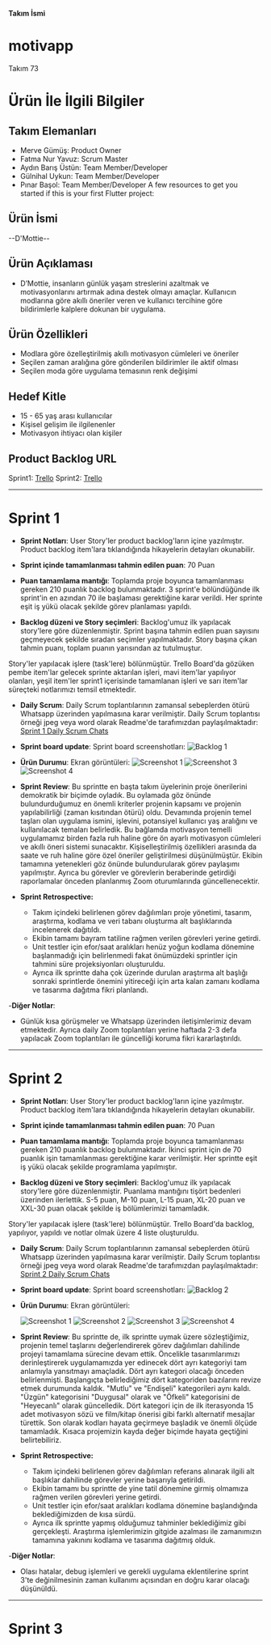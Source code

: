  **Takım İsmi**
# motivapp

Takım 73

# Ürün İle İlgili Bilgiler

## Takım Elemanları

- Merve Gümüş: Product Owner
- Fatma Nur Yavuz: Scrum Master
- Aydın Barış Üstün: Team Member/Developer
- Gülnihal Uykun: Team Member/Developer
- Pınar Başol: Team Member/Developer
A few resources to get you started if this is your first Flutter project:

## Ürün İsmi

--D'Mottie--

## Ürün Açıklaması

- D’Mottie, insanların günlük yaşam streslerini azaltmak ve motivasyonlarını artırmak adına destek olmayı amaçlar. Kullanıcın modlarına göre akıllı öneriler veren ve kullanıcı tercihine göre bildirimlerle kalplere dokunan bir uygulama.

## Ürün Özellikleri

- Modlara göre özelleştirilmiş akıllı motivasyon cümleleri ve öneriler
- Seçilen zaman aralığına göre gönderilen bildirimler ile aktif olması
- Seçilen moda göre uygulama temasının renk değişimi

## Hedef Kitle

- 15 - 65 yaş arası kullanıcılar
- Kişisel gelişim ile ilgilenenler
- Motivasyon ihtiyacı olan kişiler

## Product Backlog URL

Sprint1: [Trello](https://trello.com/b/RLnIY6ov/mineraller)
Sprint2: [Trello](https://trello.com/b/T0Fug96l/sprint2)

---

# Sprint 1

- **Sprint Notları**: User Story'ler product backlog'ların içine yazılmıştır. Product backlog item'lara tıklandığında hikayelerin detayları okunabilir.

- **Sprint içinde tamamlanması tahmin edilen puan**: 70 Puan

- **Puan tamamlama mantığı**: Toplamda proje boyunca tamamlanması gereken 210 puanlık backlog bulunmaktadır. 3 sprint'e bölündüğünde ilk sprint'in en azından 70 ile başlaması gerektiğine karar verildi. Her sprinte eşit iş yükü olacak şekilde görev planlaması yapıldı.

- **Backlog düzeni ve Story seçimleri**: Backlog'umuz ilk yapılacak story'lere göre düzenlenmiştir. Sprint başına tahmin edilen puan sayısını geçmeyecek şekilde sıradan seçimler yapılmaktadır. Story başına çıkan tahmin puanı, toplam puanın yarısından az tutulmuştur. 

Story'ler yapılacak işlere (task'lere) bölünmüştür. Trello Board'da gözüken pembe item'lar gelecek sprinte aktarılan işleri, mavi item'lar yapılıyor olanları, yeşil item'ler sprint1 içerisinde tamamlanan işleri ve sarı item'lar süreçteki notlarımızı temsil etmektedir.

- **Daily Scrum**: Daily Scrum toplantılarının zamansal sebeplerden ötürü Whatsapp üzerinden yapılmasına karar verilmiştir. Daily Scrum toplantısı örneği jpeg veya word olarak Readme'de tarafımızdan paylaşılmaktadır: [Sprint 1 Daily Scrum Chats](https://github.com/FlutterGrup73/BootcampScrumTemplate/blob/main/ProjectManagement/Sprint1Documents/Daily%20Scrum%20Meeting%20Notes%20Sprint%201.docx)

- **Sprint board update**: Sprint board screenshotları: 
![Backlog 1](https://github.com/FlutterGrup73/BootcampScrumTemplate/blob/main/ProjectManagement/Sprint1Documents/backlogyenitrello.png) 

- **Ürün Durumu**: Ekran görüntüleri:
  ![Screenshot 1](https://github.com/FlutterGrup73/BootcampScrumTemplate/blob/main/ProjectManagement/Sprint1Documents/D'mottie%20(1)-1.png)
  ![Screenshot 3](https://github.com/FlutterGrup73/BootcampScrumTemplate/blob/main/ProjectManagement/Sprint1Documents/D'mottie%20(1)-3.png)
  ![Screenshot 4](https://github.com/FlutterGrup73/BootcampScrumTemplate/blob/main/ProjectManagement/Sprint1Documents/D'mottie%20(1)-4.png)


- **Sprint Review**: 
Bu sprintte en başta takım üyelerinin proje önerilerini demokratik bir biçimde oyladık. Bu oylamada göz önünde bulundurduğumuz en önemli kriterler projenin kapsamı ve projenin yapılabilirliği (zaman kısıtından ötürü) oldu. Devamında projenin temel taşları olan uygulama ismini, işlevini, potansiyel kullanıcı yaş aralığını ve kullanılacak temaları belirledik. Bu bağlamda motivasyon temelli uygulamamız birden fazla ruh haline göre ön ayarlı motivasyon cümleleri ve akıllı öneri sistemi sunacaktır. Kişiselleştirilmiş özellikleri arasında da saate ve ruh haline göre özel öneriler geliştirilmesi düşünülmüştür. Ekibin tamamına yetenekleri göz önünde bulundurularak görev paylaşımı yapılmıştır. Ayrıca bu görevler ve görevlerin beraberinde getirdiği raporlamalar önceden planlanmış Zoom oturumlarında güncellenecektir.


- **Sprint Retrospective:**
  - Takım içindeki belirlenen görev dağılımları proje yönetimi, tasarım, araştırma, kodlama ve veri tabanı oluşturma alt başlıklarında incelenerek dağıtıldı.
  - Ekibin tamamı bayram tatiline rağmen verilen görevleri yerine getirdi.
  - Unit testler için efor/saat aralıkları henüz yoğun kodlama dönemine başlanmadığı için belirlenmedi fakat önümüzdeki sprintler için tahmini süre projeksiyonları oluşturuldu.
  - Ayrıca ilk sprintte daha çok üzerinde durulan araştırma alt başlığı sonraki sprintlerde önemini yitireceği için arta kalan zamanı kodlama ve tasarıma dağıtma fikri planlandı.



-**Diğer Notlar**:
- Günlük kısa görüşmeler ve Whatsapp üzerinden iletişimlerimiz devam etmektedir. Ayrıca daily Zoom toplantıları yerine haftada 2-3 defa yapılacak Zoom toplantıları ile güncelliği koruma fikri kararlaştırıldı.

---

# Sprint 2

- **Sprint Notları**: User Story'ler product backlog'ların içine yazılmıştır. Product backlog item'lara tıklandığında hikayelerin detayları okunabilir.

- **Sprint içinde tamamlanması tahmin edilen puan**: 70 Puan

- **Puan tamamlama mantığı**: Toplamda proje boyunca tamamlanması gereken 210 puanlık backlog bulunmaktadır. İkinci sprint için de 70 puanlık işin tamamlanması gerektiğine karar verilmiştir. Her sprintte eşit iş yükü olacak şekilde programlama yapılmıştır.

- **Backlog düzeni ve Story seçimleri**: Backlog'umuz ilk yapılacak story'lere göre düzenlenmiştir. Puanlama mantığını tişört bedenleri üzerinden ilerlettik. S-5 puan, M-10 puan, L-15 puan, XL-20 puan ve XXL-30 puan olacak şekilde iş bölümlerimizi tamamladık. 

Story'ler yapılacak işlere (task'lere) bölünmüştür. Trello Board'da backlog, yapılıyor, yapıldı ve notlar olmak üzere 4 liste oluşturuldu. 

- **Daily Scrum**: Daily Scrum toplantılarının zamansal sebeplerden ötürü Whatsapp üzerinden yapılmasına karar verilmiştir. Daily Scrum toplantısı örneği jpeg veya word olarak Readme'de tarafımızdan paylaşılmaktadır: [Sprint 2 Daily Scrum Chats](https://github.com/FlutterGrup73/BootcampScrumTemplate/blob/main/ProjectManagement/Sprint1Documents/Sprint2%20Daily%20Scrum%20Chats.docx)

- **Sprint board update**: Sprint board screenshotları: 
![Backlog 2](https://github.com/FlutterGrup73/BootcampScrumTemplate/blob/main/ProjectManagement/Sprint1Documents/sprint2backlogtrello.png) 

- **Ürün Durumu**: Ekran görüntüleri:

  ![Screenshot 1](https://github.com/FlutterGrup73/BootcampScrumTemplate/blob/main/ProjectManagement/Sprint1Documents/appson1.jpg)
  ![Screenshot 2](https://github.com/FlutterGrup73/BootcampScrumTemplate/blob/main/ProjectManagement/Sprint1Documents/appson2.jpg)
  ![Screenshot 3](https://github.com/FlutterGrup73/BootcampScrumTemplate/blob/main/ProjectManagement/Sprint1Documents/appson3.jpg)
  ![Screenshot 4](https://github.com/FlutterGrup73/BootcampScrumTemplate/blob/main/ProjectManagement/Sprint1Documents/appson4.jpg)



- **Sprint Review**: 
Bu sprintte de, ilk sprintte uymak üzere sözleştiğimiz, projenin temel taşlarını değerlendirerek görev dağılımları dahilinde projeyi tamamlama sürecine devam ettik.  Öncelikle tasarımlarımızı derinleştirerek uygulamamızda yer edinecek dört ayrı kategoriyi tam anlamıyla yansıtmayı amaçladık. Dört ayrı kategori olacağı önceden belirlenmişti. Başlangıçta belirlediğimiz dört kategoriden bazılarını revize etmek durumunda kaldık. "Mutlu" ve "Endişeli" kategorileri aynı kaldı. "Üzgün" kategorisini "Duygusal" olarak ve "Öfkeli" kategorisini de "Heyecanlı" olarak güncelledik. Dört kategori için de ilk iterasyonda 15 adet motivasyon sözü ve film/kitap önerisi gibi farklı alternatif mesajlar türettik. Son olarak kodları hayata geçirmeye başladık ve önemli ölçüde tamamladık. Kısaca projemizin kayda değer biçimde hayata geçtiğini belirtebiliriz.


- **Sprint Retrospective:**
  - Takım içindeki belirlenen görev dağılımları referans alınarak ilgili alt başlıklar dahilinde görevler yerine başarıyla getirildi.
  - Ekibin tamamı bu sprintte de yine tatil dönemine girmiş olmamıza rağmen verilen görevleri yerine getirdi.
  - Unit testler için efor/saat aralıkları kodlama dönemine başlandığında beklediğimizden de kısa sürdü.  
  - Ayrıca ilk sprintte yapmış olduğumuz tahminler beklediğimiz gibi gerçekleşti. Araştırma işlemlerimizin gitgide azalması ile zamanımızın tamamına yakınını kodlama ve tasarıma dağıtmış olduk.


-**Diğer Notlar**:
- Olası hatalar, debug işlemleri ve gerekli uygulama eklentilerine sprint 3'te değinilmesinin zaman kullanımı açısından en doğru karar olacağı düşünüldü.

---

# Sprint 3
